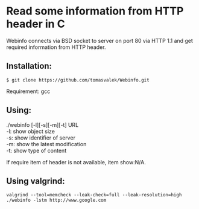 Read some information from HTTP header in C
=======

Webinfo connects via BSD socket to server on port 80 via HTTP 1.1 and get
required information from HTTP header.


Installation:
--------------
    $ git clone https://github.com/tomasvalek/Webinfo.git

Requirement:
    gcc

Using:
-------------
./webinfo [-l][-s][-m][-t] URL     
-l: show object size     
-s: show identifier of server     
-m: show the latest modification     
-t: show type of content     

If require item of header is not available, item show:N/A.

Using valgrind:
--------------
    valgrind --tool=memcheck --leak-check=full --leak-resolution=high ./webinfo -lstm http://www.google.com
